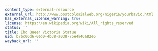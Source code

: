 ```yaml
---
content_type: external-resource
external_url: http://www.postcolonialweb.org/nigeria/yourbavic.html
has_external_license_warning: true
license: https://en.wikipedia.org/wiki/All_rights_reserved
status: ''
title: Ibo Queen Victoria Statue
uid: b7bc06d6-03d0-4b38-a038-75e4b46a82e6
wayback_url: ''
---
```

